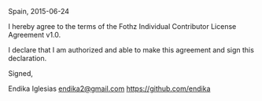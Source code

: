Spain, 2015-06-24

I hereby agree to the terms of the Fothz Individual Contributor License
Agreement v1.0.

I declare that I am authorized and able to make this agreement and sign this
declaration.

Signed,

Endika Iglesias endika2@gmail.com https://github.com/endika
